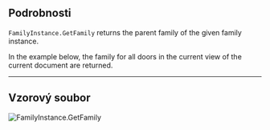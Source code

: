 ## Podrobnosti
`FamilyInstance.GetFamily` returns the parent family of the given family instance.

In the example below, the family for all doors in the current view of the current document are returned.
___
## Vzorový soubor

![FamilyInstance.GetFamily](./Revit.Elements.FamilyInstance.GetFamily_img.jpg)
